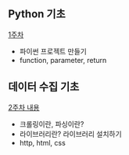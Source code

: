 ## Python 기초
[1주차](https://github.com/Kyeongrok/python_example)

* 파이썬 프로젝트 만들기
* function, parameter, return


## 데이터 수집 기초
[2주차 내용](./Week2.md)

* 크롤링이란, 파싱이란?
* 라이브러리란? 라이브러리 설치하기
* http, html, css

    
